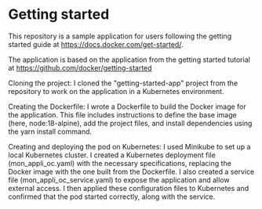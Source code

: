 # Getting started

This repository is a sample application for users following the getting started guide at https://docs.docker.com/get-started/.

The application is based on the application from the getting started tutorial at https://github.com/docker/getting-started

Cloning the project: I cloned the "getting-started-app" project from the repository to work on the application in a Kubernetes environment.

Creating the Dockerfile: I wrote a Dockerfile to build the Docker image for the application. This file includes instructions to define the base image (here, node:18-alpine), add the project files, and install dependencies using the yarn install command.

Creating and deploying the pod on Kubernetes: I used Minikube to set up a local Kubernetes cluster. I created a Kubernetes deployment file (mon_appli_oc.yaml) with the necessary specifications, replacing the Docker image with the one built from the Dockerfile. I also created a service file (mon_appli_oc_service.yaml) to expose the application and allow external access. I then applied these configuration files to Kubernetes and confirmed that the pod started correctly, along with the service.